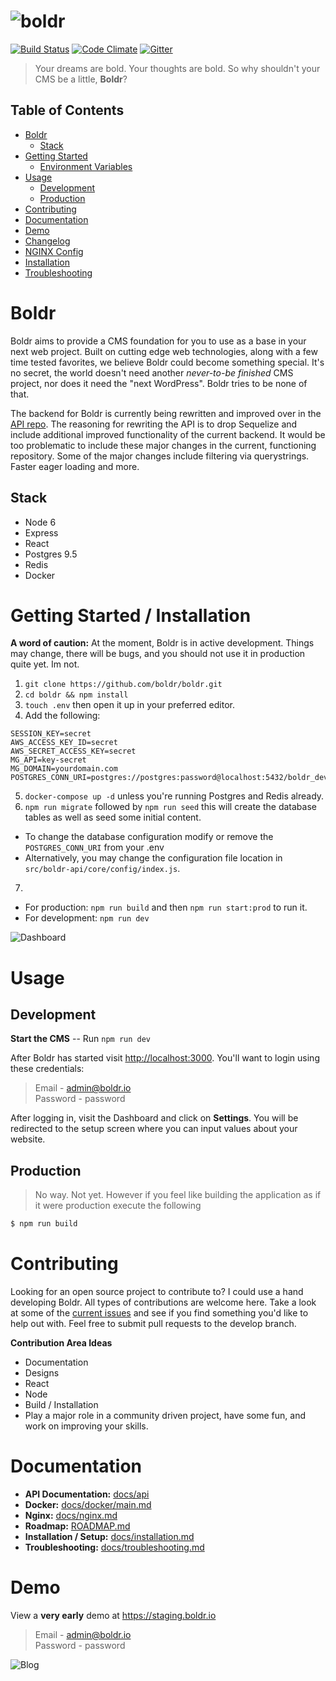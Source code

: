 ![boldr](https://boldr.io/logo.png)
====
[![Build Status][travis-img]][travis-link]
[![Code Climate][cc-img]][cc-link]
[![Gitter][gitter-img]][gitter-link]

> Your dreams are bold. Your thoughts are bold. So why shouldn't your CMS be a little, **Boldr**?


Table of Contents
-----------------

  * [Boldr](#boldr)
    * [Stack](#stack)
  * [Getting Started](#getting-started--installation)
    * [Environment Variables](#environment-variables)
  * [Usage](#usage)
    * [Development](#development)
    * [Production](#production)
  * [Contributing](#contributing)
  * [Documentation](#documentation)
  * [Demo](#demo)
  * [Changelog](#changelog)
  * [NGINX Config](docs/nginx.md)
  * [Installation](docs/installation.md)
  * [Troubleshooting](docs/troubleshooting.md)

Boldr
=====

Boldr aims to provide a CMS foundation for you to use as a base in your next web project. Built on cutting edge web technologies, along with a few time tested favorites, we believe Boldr could become something special. It's no secret, the world doesn't need another *never-to-be finished* CMS project, nor does it need the "next WordPress". Boldr tries to be none of that.  

The backend for Boldr is currently being rewritten and improved over in the [API repo](https://github.com/boldr/boldr-api). The reasoning for rewriting the API is to drop Sequelize and include additional improved functionality of the current backend. It would be too problematic to include these major changes in the current, functioning repository. Some of the major changes include filtering via querystrings. Faster eager loading and more.

Stack
-------------
* Node 6  
* Express  
* React  
* Postgres 9.5  
* Redis  
* Docker  

Getting Started / Installation
======
**A word of caution:** At the moment, Boldr is in active development. Things may change, there will be bugs, and you should not use it in production quite yet. Im not.

1. `git clone https://github.com/boldr/boldr.git`
2. `cd boldr && npm install`
3. `touch .env` then open it up in your preferred editor.
4. Add the following:  
```
SESSION_KEY=secret
AWS_ACCESS_KEY_ID=secret
AWS_SECRET_ACCESS_KEY=secret
MG_API=key-secret
MG_DOMAIN=yourdomain.com
POSTGRES_CONN_URI=postgres://postgres:password@localhost:5432/boldr_development
```
5. `docker-compose up -d` unless you're running Postgres and Redis already.
6. `npm run migrate` followed by `npm run seed` this will create the database tables as well as seed some initial content.
  - To change the database configuration modify or remove the `POSTGRES_CONN_URI` from your .env
  - Alternatively, you may change the configuration file location in `src/boldr-api/core/config/index.js`.  
7.
  - For production: `npm run build` and then `npm run start:prod` to run it.
  - For development: `npm run dev`  

![Dashboard](https://boldr.io/editor.png)   

Usage
=========

Development
---------------
**Start the CMS** -- Run `npm run dev`  

After Boldr has started visit [http://localhost:3000](http://localhost:3000). You'll want to login using these credentials:  
> Email - admin@boldr.io  
Password - password

After logging in, visit the Dashboard and click on **Settings**. You will be redirected to the setup screen where you can input values about your website.  


Production
-----------
> No way. Not yet. However if you feel like building the application as if it were production execute the following

```bash
$ npm run build
```

Contributing
===============
Looking for an open source project to contribute to? I could use a hand developing Boldr. All types of contributions are welcome here. Take a look at some of the [current issues](https://github.com/boldr/boldr/issues) and see if you find something you'd like to help out with. Feel free to submit pull requests to the develop branch.

**Contribution Area Ideas**
- Documentation
- Designs
- React
- Node
- Build / Installation
- Play a major role in a community driven project, have some fun, and work on improving your skills.

Documentation
=================
- **API Documentation:** [docs/api](docs/api)  
- **Docker:** [docs/docker/main.md](docs/docker.md)
- **Nginx:** [docs/nginx.md](docs/nginx.md)
- **Roadmap:** [ROADMAP.md](ROADMAP.md)
- **Installation / Setup:** [docs/installation.md](docs/installation.md)
- **Troubleshooting:** [docs/troubleshooting.md](docs/troubleshooting.md)  

Demo
=============

View a **very early** demo at https://staging.boldr.io   

> Email - admin@boldr.io  
Password - password




![Blog](https://boldr.io/blog.png)  

[travis-img]: https://travis-ci.org/boldr/boldr.svg?branch=master
[travis-link]: https://travis-ci.org/boldr/boldr
[gitter-img]: https://badges.gitter.im/Join%20Chat.svg
[gitter-link]: https://gitter.im/boldr/Lobby?utm_source=badge&utm_medium=badge&utm_campaign=pr-badge&utm_content=badge
[cc-img]: https://codeclimate.com/github/boldr/boldr/badges/gpa.svg
[cc-link]:https://codeclimate.com/github/boldr/boldr
